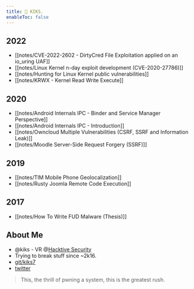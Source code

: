 ```yaml
---
title: 👾 KIKS.
enableToc: false
---
```


## 2022
- [[notes/CVE-2022-2602 - DirtyCred File Exploitation applied on an io_uring UAF]]
- [[notes/Linux Kernel n-day exploit development (CVE-2020-27786)]]
- [[notes/Hunting for Linux Kernel public vulnerabilities]]
- [[notes/KRWX - Kernel Read Write Execute]]

## 2020
- [[notes/Android Internals IPC - Binder and Service Manager Perspective]]
- [[notes/Android Internals IPC - Introduction]]
- [[notes/Owncloud Multiple Vulnerabilities (CSRF, SSRF and Information Leak)]]
- [[notes/Moodle Server-Side Request Forgery (SSRF)]]

## 2019
- [[notes/TIM Mobile Phone Geolocalization]]
- [[notes/Rusty Joomla Remote Code Execution]]

## 2017
- [[notes/How To Write FUD Malware (Thesis)]]
## About Me
- @kiks - VR @[Hacktive Security](https://blog.hacktivesecurity.com)
- Trying to break stuff since ~2k16.
- [git/kiks7](https://github.com/kiks7)
- [twitter](https://twitter.com/kiks7_7)
> This, the thrill of pwning a system, this is the greatest rush.